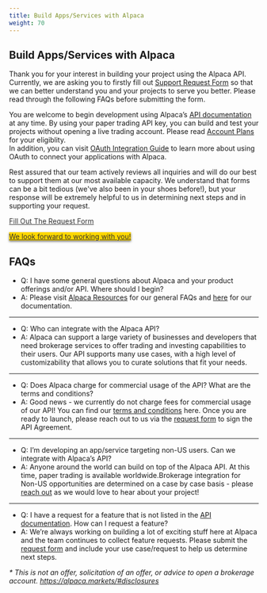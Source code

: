 ```yaml
---
title: Build Apps/Services with Alpaca
weight: 70
---
```


## Build Apps/Services with Alpaca

Thank you for your interest in building your project using the Alpaca API. Currently, we are asking you to firstly fill out [Support Request Form](https://alpacamarkets.typeform.com/to/y2O8bdBA) so that we can better understand you and your projects to serve you better. Please read through the following FAQs before submitting the form.

You are welcome to begin development using Alpaca’s [API documentation](https://docs.alpaca.markets/api-documentation/) at any time. By using your paper trading API key, you can build and test your projects without opening a live trading account. Please read [Account Plans](https://alpaca.markets/docs/trading-on-alpaca/account-plans/) for your eligiblity.  
In addition, you can visit [OAuth Integration Guide](https://docs.alpaca.markets/build-apps_services-with-alpaca/oauth-guide/) to learn more about using OAuth to connect your applications with Alpaca. 

Rest assured that our team actively reviews all inquiries and will do our best to support them at our most available capacity. We understand that forms can be a bit tedious (we've also been in your shoes before!), but your response will be extremely helpful to us in determining next steps and in supporting your request.


<a class="toggle-button cta-button-key" href="https://forms.gle/Wwt99XgK9t9a9x8y9" style="background-color: gold; color: #303030; float: none; margin: 0 auto; border: none; box-shadow: 0 2px 4px 0 rgba(0, 0, 0, 0.5);">

Fill Out The Request Form

We look forward to working with you!
</a>


## FAQs

- Q: I have some general questions about Alpaca and your product offerings and/or API. Where should I begin? 
- A: Please visit [Alpaca Resources](https://alpaca.markets/learn/) for our general FAQs and [here](https://alpaca.markets/docs/) for our documentation.

----

- Q: Who can integrate with the Alpaca API? 
- A: Alpaca can support a large variety of businesses and developers that need brokerage services to offer trading and investing capabilities to their users. Our API supports many use cases, with a high level of customizability that allows you to curate solutions that fit your needs. 

----

- Q: Does Alpaca charge for commercial usage of the API? What are the terms and conditions?
- A: Good news - we currently do not charge fees for commercial usage of our API! You can find our [terms and conditions](https://files.alpaca.markets/disclosures/alpaca_terms_and_conditions.pdf) here. Once you are ready to launch, please reach out to us via the [request form](https://forms.gle/mUXFdKFvbKxPADjXA) to sign the API Agreement. 

----

- Q: I’m developing an app/service targeting non-US users. Can we integrate with Alpaca’s API? 
- A: Anyone around the world can build on top of the Alpaca API. At this time, paper trading is available worldwide.Brokerage integration for Non-US opportunities are determined on a case by case basis - please [reach out](https://forms.gle/mUXFdKFvbKxPADjXA) as we would love to hear about your project! 

----

- Q: I have a request for a feature that is not listed in the [API documentation](https://docs.alpaca.markets/api-documentation/). How can I request a feature?
- A: We’re always working on building a lot of exciting stuff here at Alpaca and the team continues to collect feature requests. Please submit the [request form](https://forms.gle/mUXFdKFvbKxPADjXA) and include your use case/request to help us determine next steps.  

<i>\* This is not an offer, solicitation of an offer, or advice to open a brokerage account. https://alpaca.markets/#disclosures </i>
